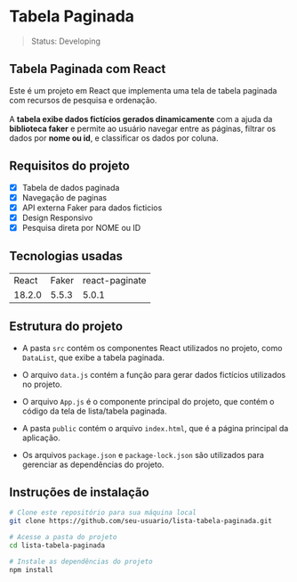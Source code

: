 # Tabela Paginada

> Status: Developing 

## Tabela Paginada com React

Este é um projeto em React que implementa uma tela de tabela paginada com recursos de pesquisa e ordenação. 
<br><br>
A <strong>tabela exibe dados fictícios gerados dinamicamente</strong> com a ajuda da <strong>biblioteca faker</strong> e permite ao usuário navegar entre as páginas, filtrar os dados por <strong>nome ou id</strong>, e classificar os dados por coluna.

## Requisitos do projeto

- [x] Tabela de dados paginada
- [x] Navegação de paginas
- [x] API externa Faker para dados ficticios
- [x] Design Responsivo
- [x] Pesquisa direta por NOME ou ID

## Tecnologias usadas

<table>
    <tr>
    <td>React</td>
    <td>Faker</td>
    <td>react-paginate</td>
    </tr>
    <tr>
    <td>18.2.0</td>
    <td>5.5.3</td>
    <td>5.0.1</td>
    </tr>
</table>

## Estrutura do projeto

- A pasta `src` contém os componentes React utilizados no projeto, como `DataList`, que exibe a tabela paginada.

- O arquivo `data.js` contém a função para gerar dados fictícios utilizados no projeto.

- O arquivo `App.js` é o componente principal do projeto, que contém o código da tela de lista/tabela paginada.

- A pasta `public` contém o arquivo `index.html`, que é a página principal da aplicação.

- Os arquivos `package.json` e `package-lock.json` são utilizados para gerenciar as dependências do projeto.

## Instruções de instalação

```bash
# Clone este repositório para sua máquina local
git clone https://github.com/seu-usuario/lista-tabela-paginada.git

# Acesse a pasta do projeto
cd lista-tabela-paginada

# Instale as dependências do projeto
npm install

